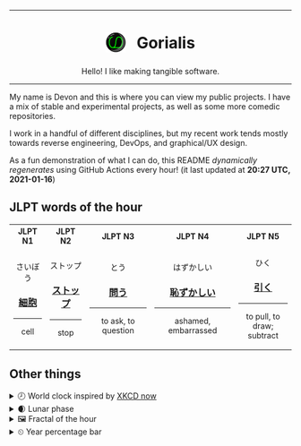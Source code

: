 ***

<h1 align="center">
<sub>
    <img src="readme/resources/avatar.png" height="36">
</sub>
&nbsp;
Gorialis
</h1>
<p align="center">
Hello! I like making tangible software.
</p>

***

My name is Devon and this is where you can view my public projects. I have a mix of stable and experimental projects, as well as some more comedic repositories.

I work in a handful of different disciplines, but my recent work tends mostly towards reverse engineering, DevOps, and graphical/UX design.

As a fun demonstration of what I can do, this README *dynamically regenerates* using GitHub Actions every hour! (it last updated at **20:27 UTC, 2021-01-16**)

<h2>JLPT words of the hour</h2>
<table>
    <tr>
        <th>JLPT N1</th>
        <th>JLPT N2</th>
        <th>JLPT N3</th>
        <th>JLPT N4</th>
        <th>JLPT N5</th>
    </tr>
    <tr>
        <td>
            <p align="center">さいぼう</p>
            <h3 align="center"><b><a href="https://jisho.org/search/%E7%B4%B0%E8%83%9E">細胞</a></b></h3>
            <hr>
            <p align="center">cell</p>
        </td>
        <td>
            <p align="center">ストップ</p>
            <h3 align="center"><b><a href="https://jisho.org/search/%E3%82%B9%E3%83%88%E3%83%83%E3%83%97">ストップ</a></b></h3>
            <hr>
            <p align="center">stop</p>
        </td>
        <td>
            <p align="center">とう</p>
            <h3 align="center"><b><a href="https://jisho.org/search/%E5%95%8F%E3%81%86">問う</a></b></h3>
            <hr>
            <p align="center">to ask,<wbr> to question</p>
        </td>
        <td>
            <p align="center">はずかしい</p>
            <h3 align="center"><b><a href="https://jisho.org/search/%E6%81%A5%E3%81%9A%E3%81%8B%E3%81%97%E3%81%84">恥ずかしい</a></b></h3>
            <hr>
            <p align="center">ashamed,<wbr> embarrassed</p>
        </td>
        <td>
            <p align="center">ひく</p>
            <h3 align="center"><b><a href="https://jisho.org/search/%E5%BC%95%E3%81%8F">引く</a></b></h3>
            <hr>
            <p align="center">to pull,<wbr> to draw;<br> subtract</p>
        </td>
    </tr>
</table>

<h2>Other things</h2>
<details>
<summary>🕗  World clock inspired by <a href="https://xkcd.com/now">XKCD now</a></summary>

> <img src="generated/now.png" width="512">

</details>
<details>
<summary>🌒 Lunar phase</summary>

The moon is approximately 14.38% through its phase (Waxing Crescent).

</details>
<details>
<summary>&#x1f5bc; Fractal of the hour</summary>

> <img src="generated/fractal.png" width="512">

</details>
<details>
<summary>&#x23f2; Year percentage bar</summary>
<pre><code>2021 [▁▁▁▁▁▁▁▁▁▁▁▁▁▁▁▁▁▁▁▁] 4.34%</code></pre>
</details>

